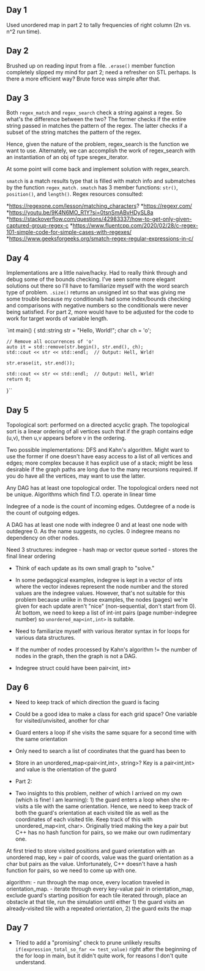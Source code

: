 ## Day 1
Used unordered map in part 2 to tally frequencies of right column (2n vs. n^2 run time).

## Day 2
Brushed up on reading input from a file. `.erase()` member function completely slipped my mind for part 2; need a refresher on STL perhaps. Is there a more efficient way? Brute force was simple after that.

## Day 3
Both `regex_match` and `regex_search` check a string against a regex. So what's the difference between the two? The former checks if the entire string passed in matches the pattern of the regex. The latter checks if a subset of the string matches the pattern of the regex.

Hence, given the nature of the problem, regex_search is the function we want to use. Alternately, we can accomplish the work of regex_search with an instantiation of an obj of type sregex_iterator.

At some point will come back and implement solution with regex_search.

`smatch` is a match results type that is filled with match info and submatches by the function `regex_match.` `smatch` has 3 member functions: `str()`, `position()`, and `length()`. Regex resources consulted: 

*https://regexone.com/lesson/matching_characters?
*https://regexr.com/
*https://youtu.be/9K4N6MO_R1Y?si=0tsnSmABvHDySL8a
*https://stackoverflow.com/questions/42983337/how-to-get-only-given-captured-group-regex-c
*https://www.fluentcpp.com/2020/02/28/c-regex-101-simple-code-for-simple-cases-with-regexes/
*https://www.geeksforgeeks.org/smatch-regex-regular-expressions-in-c/

## Day 4
Implementations are a little naive/hacky. Had to really think through and debug some of the bounds checking. I've seen some more elegant solutions out there so I'll have to familiarize myself with the word search type of problem. `.size()` returns an unsigned int so that was giving me some trouble because my conditionals had some index/bounds checking and comparisons with negative numbers so the conditionals were never being satisfied. For part 2, more would have to be adjusted for the code to work for target words of variable length.

`int main() {
    std::string str = "Hello, World!";
    char ch = 'o';

    // Remove all occurrences of 'o'
    auto it = std::remove(str.begin(), str.end(), ch);
    std::cout << str << std::endl;  // Output: Hell, Wrld!
    
    str.erase(it, str.end());

    std::cout << str << std::endl;  // Output: Hell, Wrld!
    return 0;
}``

## Day 5

Topological sort: performed on a directed acyclic graph. The topological sort is a linear ordering of all vertices such that if the graph contains edge (u,v), then u,v appears before v in the ordering. 

Two possible implementations: DFS and Kahn's algorithm. Might want to use the former if one doesn't have easy access to a list of all vertices and edges; more complex because it has explicit use of a stack; might be less desirable if the graph paths are long due to the many recursions required. If you do have all the vertices, may want to use the latter.

Any DAG has at least one topological order. The topological orders need not be unique. Algorithms which find T.O. operate in linear time

Indegree of a node is the count of incoming edges. Outdegree of a node is the count of outgoing edges.

A DAG has at least one node with indegree 0 and at least one node with outdegree 0. As the name suggests, no cycles. 0 indegree means no dependency on other nodes.



Need 3 structures: 
    indegree - hash map or vector
    queue
    sorted - stores the final linear ordering

* Think of each update as its own small graph to "solve."

* In some pedagogical examples, indegree is kept in a vector of ints where the vector indexes represent the node number and the stored values are the indegree values. However, that's not suitable for this problem because unlike in those examples, the nodes (pages) we're given for each update aren't "nice" (non-sequential, don't start from 0). At bottom, we need to keep a list of int-int pairs (page number-indegree number) so `unordered_map<int,int>` is suitable.

* Need to familiarize myself with various iterator syntax in for loops for various data structures.

* If the number of nodes processed by Kahn's algorithm != the number of nodes in the graph, then the graph is not a DAG.

* Indegree struct could have been pair<int, int>

## Day 6

* Need to keep track of which direction the guard is facing

* Could be a good idea to make a class for each grid space? One variable for visited/unvisited, another for char

* Guard enters a loop if she visits the same square for a second time with the same orientation

* Only need to search a list of coordinates that the guard has been to

* Store in an unordered_map<pair<int,int>, string>? Key is a pair<int,int> and value is the orientation of the guard

* Part 2:

* Two insights to this problem, neither of which I arrived on my own (which is fine! I am learning): 1) the guard enters a loop when she re-visits a tile with the same orientation. Hence, we need to keep track of both the guard's orientation at each visited tile as well as the coordinates of each visited tile. Keep track of this with unordered_map<int, char>. Originally tried making the key a pair but C++ has no hash function for pairs, so we make our own rudimentary one.

At first tried to store visited positions and guard orientation with an unordered map, key = pair of coords, value was the guard orientation as a char but pairs as the value. Unfortunately, C++ doesn't have a hash function for pairs, so we need to come up with one.


algorithm:
    - run through the map once, every location traveled in orientation_map.
    - iterate through every key-value pair in orientation_map, exclude guard's starting position
        for each tile iterated through, place an obstacle at that tile, run the simulation until either 1) the guard visits an already-visited tile with a repeated orientation, 2) the guard exits the map



## Day 7
* Tried to add a "promising" check to prune unlikely results `if(expression_total_so_far <= test_value)` right after the beginning of the for loop in main, but it didn't quite work, for reasons I don't quite understand.
